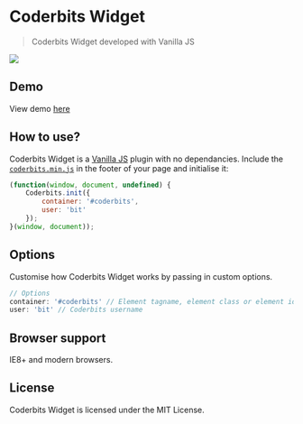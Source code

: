 # Coderbits Widget
> Coderbits Widget developed with Vanilla JS

![](https://raw.github.com/pinceladasdaweb/Coderbits-Widget/master/screenshot.png)

## Demo
View demo [here](http://www.pinceladasdaweb.com.br/blog/uploads/coderbits/)

## How to use?
Coderbits Widget is a [Vanilla JS](http://vanilla-js.com/) plugin with no dependancies. Include the [`coderbits.min.js`](assets/js/coderbits.min.js) in the footer of your page and initialise it:

```javascript
(function(window, document, undefined) {
    Coderbits.init({
        container: '#coderbits',
        user: 'bit'
    });
}(window, document));
```
## Options
Customise how Coderbits Widget works by passing in custom options.

```javascript
// Options
container: '#coderbits' // Element tagname, element class or element id
user: 'bit' // Coderbits username
```

## Browser support
IE8+ and modern browsers.

## License
Coderbits Widget is licensed under the MIT License.